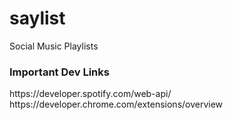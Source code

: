 # saylist
Social Music Playlists


<h3>Important Dev Links</h3>
https://developer.spotify.com/web-api/ <br>
https://developer.chrome.com/extensions/overview
